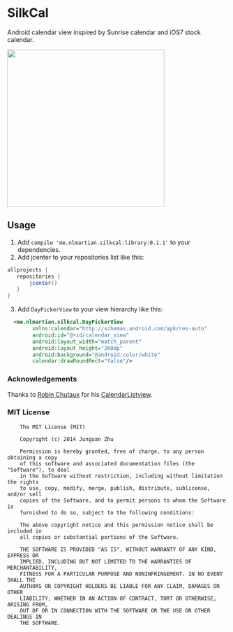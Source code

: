 # SilkCal
Android calendar view inspired by Sunrise calendar and iOS7 stock calendar.

<img src="https://github.com/NLMartian/SilkCal/raw/master/images/screenshot.gif" width="360">

Usage
-----

1. Add `compile 'me.nlmartian.silkcal:library:0.1.1'` to your dependencies.
2. Add jcenter to your repositories list like this:

```groovy
allprojects {
   repositories {
       jcenter()
   }
}
```

3. Add `DayPickerView` to your view hierarchy like this:

```xml
  <me.nlmartian.silkcal.DayPickerView
        xmlns:calendar="http://schemas.android.com/apk/res-auto"
        android:id="@+id/calendar_view"
        android:layout_width="match_parent"
        android:layout_height="260dp"
        android:background="@android:color/white"
        calendar:drawRoundRect="false"/>
```

### Acknowledgements

Thanks to [Robin Chutaux](https://github.com/traex) for his [CalendarListview](https://github.com/traex/CalendarListview).

### MIT License

```
    The MIT License (MIT)
    
    Copyright (c) 2014 Junguan Zhu
    
    Permission is hereby granted, free of charge, to any person obtaining a copy
    of this software and associated documentation files (the "Software"), to deal
    in the Software without restriction, including without limitation the rights
    to use, copy, modify, merge, publish, distribute, sublicense, and/or sell
    copies of the Software, and to permit persons to whom the Software is
    furnished to do so, subject to the following conditions:
    
    The above copyright notice and this permission notice shall be included in
    all copies or substantial portions of the Software.
    
    THE SOFTWARE IS PROVIDED "AS IS", WITHOUT WARRANTY OF ANY KIND, EXPRESS OR
    IMPLIED, INCLUDING BUT NOT LIMITED TO THE WARRANTIES OF MERCHANTABILITY,
    FITNESS FOR A PARTICULAR PURPOSE AND NONINFRINGEMENT. IN NO EVENT SHALL THE
    AUTHORS OR COPYRIGHT HOLDERS BE LIABLE FOR ANY CLAIM, DAMAGES OR OTHER
    LIABILITY, WHETHER IN AN ACTION OF CONTRACT, TORT OR OTHERWISE, ARISING FROM,
    OUT OF OR IN CONNECTION WITH THE SOFTWARE OR THE USE OR OTHER DEALINGS IN
    THE SOFTWARE.
```
